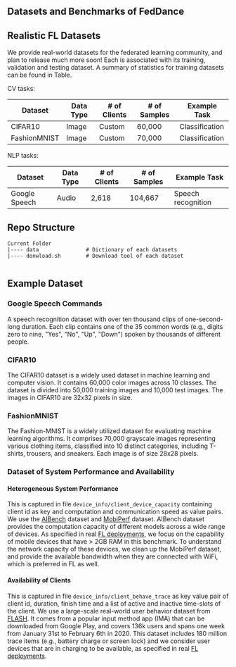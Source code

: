
## Datasets and Benchmarks of FedDance

## Realistic FL Datasets


We provide real-world datasets for the federated learning community, and plan to release much more soon! Each is associated with its training, validation and testing dataset. A summary of statistics for training datasets can be found in Table. 

CV tasks:

| Dataset   | Data Type   | # of Clients | # of Samples | Example Task | 
|-----------| ----------- |--------------|--------------|    ----------- |
| CIFAR10   |   Image     | Custom       | 60,000          |   Classification  |    
| FashionMNIST    |   Image     | Custom       | 70,000         |   Classification  |


NLP tasks:

| Dataset       | Data Type   |# of Clients  | # of Samples   | Example Task | 
| -----------   | ----------- | -----------  |  ----------- |   ----------- |
|Google Speech  |   Audio     |     2,618    |   104,667        |   Speech recognition |



## Repo Structure

```
Current Folder
|---- data               # Dictionary of each datasets 
|---- donwload.sh        # Download tool of each dataset
    
```

## Example Dataset

### Google Speech Commands
A speech recognition dataset with over ten thousand clips of one-second-long duration. Each clip contains one of the 35 common words (e.g., digits zero to nine, "Yes", "No", "Up", "Down") spoken by thousands of different people. 

### CIFAR10
The CIFAR10 dataset is a widely used dataset in machine learning and computer vision. It contains 60,000 color images across 10 classes. The dataset is divided into 50,000 training images and 10,000 test images. The images in CIFAR10 are 32x32 pixels in size. 

### FashionMNIST
The Fashion-MNIST is a widely utilized dataset for evaluating machine learning algorithms. It comprises 70,000 grayscale images representing various clothing items, classified into 10 distinct categories, including T-shirts, trousers, and sneakers. Each image is of size 28x28 pixels.




### Dataset of System Performance and Availability

#### Heterogeneous System Performance
This is captured in file `device_info/client_device_capacity` containing client id as key and computation and communication speed as value pairs. We use the [AIBench](http://ai-benchmark.com/ranking_deeplearning_detailed.html) dataset and [MobiPerf](https://www.measurementlab.net/tests/mobiperf/) dataset. AIBench dataset provides the computation capacity of different models across a wide range of devices. As specified in real [FL deployments](https://arxiv.org/abs/1902.01046), we focus on the capability of mobile devices that have > 2GB RAM in this benchmark. To understand the network capacity of these devices, we clean up the MobiPerf dataset, and provide the available bandwidth when they are connected with WiFi, which is preferred in FL as well. 

#### Availability of Clients
This is captured in file `device_info/client_behave_trace` as key value pair of client id, duration, finish time and a list of active and inactive time-slots of the client. We use a large-scale real-world user behavior dataset from [FLASH](https://github.com/PKU-Chengxu/FLASH). It comes from a popular input method app (IMA) that can be downloaded from Google Play, and covers 136k users and spans one week from January 31st to February 6th in 2020. This dataset includes 180 million trace items (e.g., battery charge or screen lock) and we consider user devices that are in charging to be available, as specified in real [FL deployments](https://arxiv.org/abs/1902.01046).

